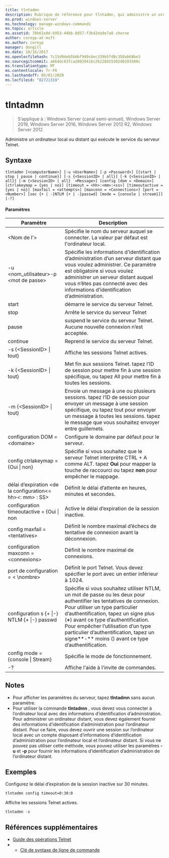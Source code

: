 ```yaml
---
title: tlntadmn
description: Rubrique de référence pour tlntadmn, qui administre un ordinateur local ou distant, en exécutant le service du serveur Telnet.
ms.prod: windows-server
ms.technology: manage-windows-commands
ms.topic: article
ms.assetid: 78b61e8d-b953-44bb-8d57-f3b42da9e7a8 vhorne
author: coreyp-at-msft
ms.author: coreyp
manager: dongill
ms.date: 10/16/2017
ms.openlocfilehash: 7c15d94eb5b6bf949c6ec339b5fd8c350ab68be3
ms.sourcegitcommit: ab64dc83fca28039416c26226815502d0193500c
ms.translationtype: MT
ms.contentlocale: fr-FR
ms.lasthandoff: 05/01/2020
ms.locfileid: "82721319"
---
```

# <a name="tlntadmn"></a>tlntadmn

> S’applique à : Windows Server (canal semi-annuel), Windows Server 2019, Windows Server 2016, Windows Server 2012 R2, Windows Server 2012

Administre un ordinateur local ou distant qui exécute le service du serveur Telnet.   

## <a name="syntax"></a>Syntaxe  
```  
tlntadmn [<computerName>] [-u <UserName>] [-p <Password>] [{start | stop | pause | continue}] [-s {<SessionID> | all}] [-k {<SessionID> | all}] [-m {<SessionID> | all}  <Message>] [config [dom = <Domain>] [ctrlakeymap = {yes | no}] [timeout = <hh>:<mm>:<ss>] [timeoutactive = {yes | no}] [maxfail = <attempts>] [maxconn = <Connections>] [port = <Number>] [sec {+ | -}NTLM {+ | -}passwd] [mode = {console | stream}]] [-?]  
```  
#### <a name="parameters"></a>Paramètres  

|                   Paramètre                    |                                                                                                                                                       Description                                                                                                                                                        |
|------------------------------------------------|--------------------------------------------------------------------------------------------------------------------------------------------------------------------------------------------------------------------------------------------------------------------------------------------------------------------------|
|                \<Nom de l'>                 |                                                                                                                    Spécifie le nom du serveur auquel se connecter. La valeur par défaut est l'ordinateur local.                                                                                                                    |
|         -u \<nom_utilisateur>-p \<mot de passe>          |                                                Spécifie les informations d’identification d’administration d’un serveur distant que vous voulez administrer. Ce paramètre est obligatoire si vous voulez administrer un serveur distant auquel vous n’êtes pas connecté avec des informations d’identification d’administration.                                                |
|                     start                      |                                                                                                                                            démarre le service du serveur Telnet.                                                                                                                                             |
|                      stop                      |                                                                                                                                             Arrête le service du serveur Telnet                                                                                                                                              |
|                     pause                      |                                                                                                                          suspend le service du serveur Telnet. Aucune nouvelle connexion n’est acceptée.                                                                                                                          |
|                    continue                    |                                                                                                                                            Reprend le service du serveur Telnet.                                                                                                                                            |
|          -s {\<SessionID> &#124; tout}          |                                                                                                                                             Affiche les sessions Telnet actives.                                                                                                                                             |
|          -k {\<SessionID> &#124; tout}          |                                                                                                        Met fin aux sessions Telnet. tapez l’ID de session pour mettre fin à une session spécifique, ou tapez All pour mettre fin à toutes les sessions.                                                                                                         |
|    -m {\<SessionID> &#124; tout}<Message>     |                                                   Envoie un message à une ou plusieurs sessions. tapez l’ID de session pour envoyer un message à une session spécifique, ou tapez tout pour envoyer un message à toutes les sessions. tapez le message que vous souhaitez envoyer entre guillemets.                                                   |
|             configuration DOM = \<domaine>             |                                                                                                                                      Configure le domaine par défaut pour le serveur.                                                                                                                                       |
|      config ctrlakeymap = {Oui &#124; non}      |                                                                                     Spécifie si vous souhaitez que le serveur Telnet interprète CTRL + A comme ALT. tapez **Oui** pour mapper la touche de raccourci ou tapez **non** pour empêcher le mappage.                                                                                     |
|       délai d’expiration \<de la configuration\<= hh>\<: mm> : SS>       |                                                                                                                                 Définit le délai d’attente en heures, minutes et secondes.                                                                                                                                 |
|     configuration timeoutactive = {Oui &#124; non      |                                                                                                                                            Active le délai d’expiration de la session inactive.                                                                                                                                             |
|          config maxfail = \<tentatives>          |                                                                                                                          Définit le nombre maximal d’échecs de tentative de connexion avant la déconnexion.                                                                                                                          |
|        configuration maxconn = \<connexions>         |                                                                                                                                         Définit le nombre maximal de connexions.                                                                                                                                          |
|            port de configuration = < \nombre>             |                                                                                                                    Définit le port Telnet. Vous devez spécifier le port avec un entier inférieur à 1024.                                                                                                                    |
| configuration s {+ &#124;-} NTLM {+ &#124;-} passwd | Spécifie si vous souhaitez utiliser NTLM, un mot de passe ou les deux pour authentifier les tentatives de connexion. Pour utiliser un type particulier d’authentification, tapez un signe plus (**+**) avant ce type d’authentification. Pour empêcher l’utilisation d’un type particulier d’authentification, tapez un signe**-** moins () avant ce type d’authentification. |
|     config mode = {console &#124; Stream}      |                                                                                                                                             Spécifie le mode de fonctionnement.                                                                                                                                             |
|                       -?                       |                                                                                                                                           Affiche l'aide à l'invite de commandes.                                                                                                                                           |

## <a name="remarks"></a>Notes   
-   Pour afficher les paramètres du serveur, tapez **tlntadmn** sans aucun paramètre.  
-   Pour utiliser la commande **tlntadmn** , vous devez vous connecter à l’ordinateur local avec des informations d’identification d’administration. Pour administrer un ordinateur distant, vous devez également fournir des informations d’identification d’administration pour l’ordinateur distant. Pour ce faire, vous devez ouvrir une session sur l’ordinateur local avec un compte disposant d’informations d’identification d’administration pour l’ordinateur local et l’ordinateur distant. Si vous ne pouvez pas utiliser cette méthode, vous pouvez utiliser les paramètres **-u** et **-p** pour fournir les informations d’identification d’administration de l’ordinateur distant.  

## <a name="examples"></a>Exemples  
Configurez le délai d’expiration de la session inactive sur 30 minutes.  
```  
tlntadmn config timeout=0:30:0  
```  
Affiche les sessions Telnet actives.  
```  
tlntadmn -s  
```  

## <a name="additional-references"></a>Références supplémentaires  
-   [Guide des opérations Telnet](https://technet.microsoft.com/library/cc753164(v=ws.10).aspx)  
-   - [Clé de syntaxe de ligne de commande](command-line-syntax-key.md)  
